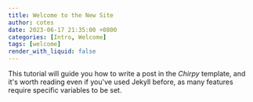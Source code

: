 ```yaml
---
title: Welcome to the New Site
author: cotes
date: 2023-06-17 21:35:00 +0800
categories: [Intro, Welcome]
tags: [welcome]
render_with_liquid: false
---
```


This tutorial will guide you how to write a post in the _Chirpy_ template, and it's worth reading even if you've used Jekyll before, as many features require specific variables to be set.


<script src="https://giscus.app/client.js"
        data-repo="LinuxGamer/linuxgamer.github.io"
        data-repo-id="R_kgDOJwt98Q"
        data-category-id="DIC_kwDOJwt98c4CXSZO"
        data-mapping="title"
        data-strict="0"
        data-reactions-enabled="1"
        data-emit-metadata="0"
        data-input-position="bottom"
        data-theme="preferred_color_scheme"
        data-lang="en"
        data-loading="lazy"
        crossorigin="anonymous"
        async>
</script>
